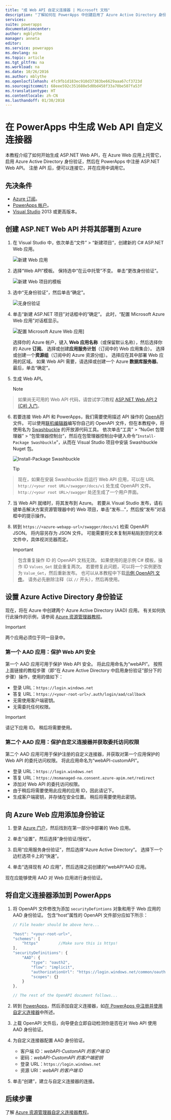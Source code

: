 ```yaml
---
title: "成 Web API 自定义连接器 | Microsoft 文档"
description: "了解如何在 PowerApps 中创建启用了 Azure Active Directory 身份验证的 ASP.NET Web API。"
services: 
suite: powerapps
documentationcenter: 
author: mgblythe
manager: anneta
editor: 
ms.service: powerapps
ms.devlang: na
ms.topic: article
ms.tgt_pltfrm: na
ms.workload: na
ms.date: 10/26/2016
ms.author: mblythe
ms.openlocfilehash: 4fc9fb1d183ec910d37383be6629aaa67cf3723d
ms.sourcegitcommit: 68eee592c351688e5d0bd458f33a70be507fa53f
ms.translationtype: HT
ms.contentlocale: zh-CN
ms.lasthandoff: 01/30/2018
---
```

# <a name="build-a-custom-connector-for-a-web-api-in-powerapps"></a>在 PowerApps 中生成 Web API 自定义连接器
本教程介绍了如何开始生成 ASP.NET Web API，在 Azure Web 应用上托管它，启用 Azure Active Directory 身份验证，然后在 PowerApps 中注册 ASP.NET Web API。 注册 API 后，便可以连接它，并在应用中调用它。

## <a name="prerequisites"></a>先决条件
* [Azure 订阅](https://azure.microsoft.com/en-us/free/)。
* [PowerApps 帐户](https://powerapps.microsoft.com)。
* [Visual Studio](https://www.visualstudio.com/vs/) 2013 或更高版本。

## <a name="create-an-aspnet-web-api-and-deploy-it-to-azure"></a>创建 ASP.NET Web API 并将其部署到 Azure
1. 在 Visual Studio 中，依次单击“文件” > “新建项目”，创建新的 C# ASP.NET Web 应用。
   
    ![新建 Web 应用](./media/customapi-web-api-tutorial/newwebapp.png)
2. 选择“Web API”模板。  保持选中“在云中托管”不变。  单击“更改身份验证”。
   
    ![新建 Web 项目的模板](./media/customapi-web-api-tutorial/new-web-api.png)
3. 选中“无身份验证”，然后单击“确定”。
   
    ![无身份验证](./media/customapi-web-api-tutorial/noauth.png)
4. 单击“新建 ASP.NET 项目”对话框中的“确定”。  此时，“配置 Microsoft Azure Web 应用”对话框显示。
   
    ![配置 Microsoft Azure Web 应用](./media/customapi-web-api-tutorial/azure-publishing.png)]
   
    选择你的 Azure 帐户，键入 **Web 应用名称**（或保留默认名称），然后选择你的 Azure **订阅**。  选择或创建**应用服务计划**（订阅中的 Web 应用集合）。  选择或创建一个**资源组**（订阅中的 Azure 资源分组）。  选择应在其中部署 Web 应用的区域。  如果 Web API 需要，请选择或创建一个 Azure **数据库服务器**。  最后，单击“确定”。
5. 生成 Web API。
   
    > [!NOTE]
> 如果尚无可用的 Web API 代码，请尝试学习教程 [ASP.NET Web API 2 (C#) 入门](http://www.asp.net/web-api/overview/getting-started-with-aspnet-web-api/tutorial-your-first-web-api)。
6. 若要连接 Web API 和 PowerApps，我们需要使用描述 API 操作的 [OpenAPI](http://swagger.io/) 文件。  可以使用[联机编辑器](http://editor.swagger.io/)编写你自己的 OpenAPI 文件，但在本教程中，将使用名为 [Swashbuckle](https://github.com/domaindrivendev/Swashbuckle/blob/master/README.md) 的开放源代码工具。  依次单击“工具” > “NuGet 包管理器” > “包管理器控制台”，然后在包管理器控制台中键入命令“`Install-Package Swashbuckle`”，从而在 Visual Studio 项目中安装 Swashbuckle Nuget 包。
   
    ![Install-Package Swashbuckle](./media/customapi-web-api-tutorial/swashbuckle-console.png)
   
    > [!TIP]
> 现在，如果在安装 Swashbuckle 后运行 Web API 应用，可以在 URL `http://<your root URL>/swagger/docs/v1` 处生成 OpenAPI 文件。  `http://<your root URL>/swagger` 处还生成了一个用户界面。
7. 当 Web API 就绪时，将其发布到 Azure。 若要从 Visual Studio 发布，请右键单击解决方案资源管理器中的 Web 项目，单击“发布...”，然后按“发布”对话框中的提示操作。
8. 转到 `https://<azure-webapp-url>/swagger/docs/v1` 检索 OpenAPI JSON。  将内容另存为 JSON 文件。  可能需要将文本复制并粘贴到空的文本文件中，具体视浏览器而定。   
   
    > [!IMPORTANT]
> 包含重复操作 ID 的 OpenAPI 文档无效。 如果使用的是示例 C# 模板，操作 ID `Values_Get` 就会重复两次。 若要修复此问题，可以将一个实例更改为 `Value_Get`，然后重新发布。 也可以从本教程中下载[示例 OpenAPI 文件](http://pwrappssamples.blob.core.windows.net/samples/webAPI.json)。 请务必先删除注释（以 `//` 开头），然后再使用。

## <a name="set-up-azure-active-directory-authentication"></a>设置 Azure Active Directory 身份验证
现在，将在 Azure 中创建两个 Azure Active Directory (AAD) 应用。  有关如何执行此操作的示例，请参阅 [Azure 资源管理器教程](customapi-azure-resource-manager-tutorial.md#enable-authentication-in-azure-active-directory)。

> [!IMPORTANT]
> 两个应用必须位于同一目录中。

### <a name="first-aad-application-securing-the-web-api"></a>第一个 AAD 应用：保护 Web API 安全
第一个 AAD 应用可用于保护 Web API 安全。 将此应用命名为“webAPI”。  按照上面链接的教程步骤（即“在 Azure Active Directory 中启用身份验证”部分下的步骤）操作，使用的值如下：

* 登录 URL：`https://login.windows.net`
* 答复 URL：`https://<your-root-url>/.auth/login/aad/callback`
* 无需使用客户端密钥。
* 无需委托任何权限。

> [!IMPORTANT]
> 请记下应用 ID。  稍后将需要使用。

### <a name="second-aad-application-securing-the-custom-connector-and-delegated-access"></a>第二个 AAD 应用：保护自定义连接器并获取委托访问权限
第二个 AAD 应用可用于保护注册的自定义连接器，并获取对第一个应用保护的 Web API 的委托访问权限。 将此应用命名为“webAPI-customAPI”。

* 登录 URL：`https://login.windows.net`
* 答复 URL：`https://msmanaged-na.consent.azure-apim.net/redirect`
* 添加对 Web API 的委托访问权限。
* 由于稍后将需要使用此应用的应用 ID，因此请记下。
* 生成客户端密钥，并存储在安全位置。 稍后将需要使用此密钥。

## <a name="add-authentication-to-your-azure-web-app"></a>向 Azure Web 应用添加身份验证

1. 登录 [Azure 门户](https://portal.azure.com)，然后找到在第一部分中部署的 Web 应用。

2. 单击“设置”，然后选择“身份验证/授权”。

3. 启用“应用服务身份验证”，然后选择“Azure Active Directory”。  选择下一个边栏选项卡上的“快速”。  

4. 单击“选择现有 AD 应用”，然后选择之前创建的“webAPI”AAD 应用。

现在应能够使用 AAD 对 Web 应用进行身份验证。

## <a name="add-the-custom-connector-to-powerapps"></a>将自定义连接器添加到 PowerApps
1. 将 OpenAPI 文件修改为添加 `securityDefintions` 对象和用于 Web 应用的 AAD 身份验证。 包含“host”属性的 OpenAPI 文件部分应如下所示：

    ```javascript
    // File header should be above here...

    "host": "<your-root-url>",
    "schemes": [
        "https"         //Make sure this is https!
    ],
    "securityDefinitions": {
        "AAD": {
            "type": "oauth2",
            "flow": "implicit",
            "authorizationUrl": "https://login.windows.net/common/oauth2/authorize",
            "scopes": {}
        }
    },

    // The rest of the OpenAPI document follows...
    ```

2. 转到 [PowerApps](https://web.powerapps.com)，然后添加自定义连接器，如[在 PowerApps 中注册并使用自定义连接器](register-custom-api.md)中所述。

3. 上载 OpenAPI 文件后，向导便会立即自动检测你是否在对 Web API 使用 AAD 身份验证。

4. 为自定义连接器配置 AAD 身份验证。  
   
   * 客户端 ID：*webAPI-CustomAPI 的客户端 ID*
   * 密码：*webAPI-CustomAPI 的客户端密钥*
   * 登录 URL：`https://login.windows.net`
   * 资源 URI：*webAPI 的客户端 ID*
5. 单击“创建”，建立与自定义连接器的连接。

## <a name="next-steps"></a>后续步骤
了解 [Azure 资源管理器自定义连接器教程](customapi-azure-resource-manager-tutorial.md)。

